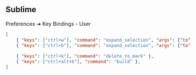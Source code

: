 ## Sublime

Preferences ➔ Key Bindings - User

```json
[
    { "keys": ["ctrl+w"], "command": "expand_selection", "args": {"to": "indentation"} },
    { "keys": ["ctrl+b"], "command": "expand_selection", "args": {"to": "brackets"} },
    
    { "keys": ["ctrl+k"], "command": "delete_to_mark" },
    { "keys": ["ctrl+alt+b"], "command": "build" },
]
```
